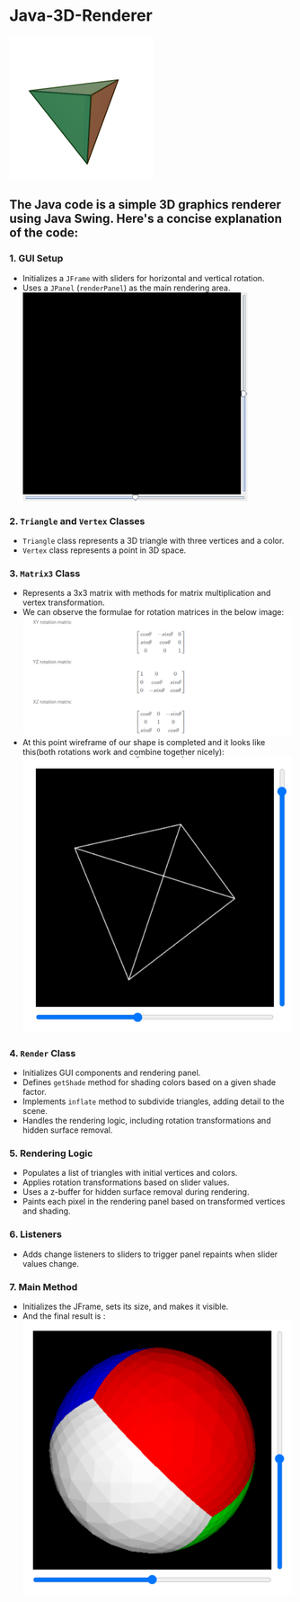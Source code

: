 # Java-3D-Renderer
![](https://github.com/NikhilKalloli/Java-3D-Renderer/blob/main/assets/tetrahedron.gif)

## The Java code is a simple 3D graphics renderer using Java Swing. Here's a concise explanation of the code:
### 1. GUI Setup

- Initializes a `JFrame` with sliders for horizontal and vertical rotation.
- Uses a `JPanel` (`renderPanel`) as the main rendering area.
![](https://github.com/NikhilKalloli/Java-3D-Renderer/blob/main/assets/wrapper-setup.png)

### 2. `Triangle` and `Vertex` Classes

- `Triangle` class represents a 3D triangle with three vertices and a color.
- `Vertex` class represents a point in 3D space.

### 3. `Matrix3` Class

- Represents a 3x3 matrix with methods for matrix multiplication and vertex transformation.
- We can observe the formulae for rotation matrices in the below image:
![](https://github.com/NikhilKalloli/Java-3D-Renderer/blob/main/assets/rotation.png)
- At this point wireframe of our shape is completed and it looks like this(both rotations work and combine together nicely):
![](https://github.com/NikhilKalloli/Java-3D-Renderer/blob/main/assets/skeleton.png)



### 4. `Render` Class

- Initializes GUI components and rendering panel.
- Defines `getShade` method for shading colors based on a given shade factor.
- Implements `inflate` method to subdivide triangles, adding detail to the scene.
- Handles the rendering logic, including rotation transformations and hidden surface removal.

### 5. Rendering Logic

- Populates a list of triangles with initial vertices and colors.
- Applies rotation transformations based on slider values.
- Uses a z-buffer for hidden surface removal during rendering.
- Paints each pixel in the rendering panel based on transformed vertices and shading.

### 6. Listeners

- Adds change listeners to sliders to trigger panel repaints when slider values change.

### 7. Main Method

- Initializes the JFrame, sets its size, and makes it visible.
- And the final result is :
![](https://github.com/NikhilKalloli/Java-3D-Renderer/blob/main/assets/final.png)


